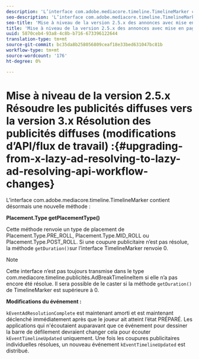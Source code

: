 ```yaml
---
description: 'L’interface com.adobe.mediacore.timeline.TimelineMarker contient désormais une nouvelle méthode. '
seo-description: 'L’interface com.adobe.mediacore.timeline.TimelineMarker contient désormais une nouvelle méthode. '
seo-title: 'Mise à niveau de la version 2.5.x des annonces avec mise en page résolue vers la version 3.0.0 Résolution des publicités avec mise en page avec mise en page différée (modifications d’API/flux de travail) '
title: 'Mise à niveau de la version 2.5.x des annonces avec mise en page résolue vers la version 3.0.0 Résolution des publicités avec mise en page avec mise en page différée (modifications d’API/flux de travail) '
uuid: 5870ceb4-93a8-4c8b-b716-673396122644
translation-type: tm+mt
source-git-commit: bc35da8b258056809ceaf18e33bed631047bc81b
workflow-type: tm+mt
source-wordcount: '176'
ht-degree: 0%

---
```



# Mise à niveau de la version 2.5.x Résoudre les publicités diffuses vers la version 3.x Résolution des publicités diffuses (modifications d’API/flux de travail) :{#upgrading-from-x-lazy-ad-resolving-to-lazy-ad-resolving-api-workflow-changes}

L’interface com.adobe.mediacore.timeline.TimelineMarker contient désormais une nouvelle méthode :

**Placement.Type getPlacementType()**

Cette méthode renvoie un type de placement de Placement.Type.PRE_ROLL, Placement.Type.MID_ROLL ou Placement.Type.POST_ROLL. Si une coupure publicitaire n’est pas résolue, la méthode `getDuration()`sur l’interface TimelineMarker renvoie 0.

>[!NOTE]
>
>Cette interface n’est pas toujours transmise dans le type com.mediacore.timeline.publicités.AdBreakTimelineItem si elle n’a pas encore été résolue. Il sera possible de le caster si la méthode `getDuration()` de TimelineMarker est supérieure à 0.

**Modifications du événement :**

`kEventAdResolutionComplete` est maintenant amorti et est maintenant déclenché immédiatement après que le joueur ait atteint l’état PRÉPARÉ. Les applications qui n&#39;écoutaient auparavant que ce événement pour dessiner la barre de défilement devraient changer cela pour écouter `kEventTimelineUpdated` uniquement. Une fois les coupures publicitaires individuelles résolues, un nouveau événement `kEventTimelineUpdated` est distribué.
